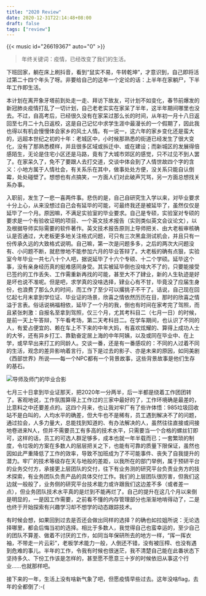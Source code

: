 ```yaml
---
title: "2020 Review"
date: 2020-12-31T22:14:48+08:00
draft: false
tags: ["review"]
---
```


{{< music id="26619367" auto="0" >}}

> 年终关键词：疫情，已经改变了我们的生活。

下班回家，躺在床上刷抖音，看到“鼠实不易，牛转乾坤”，才意识到，自己即将活过第二十四个年头了呀。非要给自己的这年一个定论的话：上半年在家躺尸，下半年工作即生活。

本计划在离开象牙塔前到处走一走、拜访下故友，可计划不如变化，春节前爆发的新冠肺炎疫情打乱了一切计划，自己老老实实在家呆了半年，这半年期间哪里也没去。不过，自高考后，已经很久没有在家呆过那么长的时间，从年初一月十八日返回至七月二十九日返校，这是自己记忆中求学生涯中最漫长的一个假期了，因此我也得以有机会慢慢体会家乡的风土人情。有一说一，这六年的家乡变化还是蛮大的，远超本世纪之初的十年：老城区中，小时候那熟悉的街道已经发生了很大变化，没有了那熟悉模样，并且很多区域或拆迁中、或在建设；而新城区的发展得倍感陌生，无论是住宅小区还是马路，竟有了大城市郊区的感觉，只不过见不到人罢了。在家呆久了，免不了要跟人去打交道，交谈中体会到了人情世故四个字的含义：小地方属于人情社会，有关系乐在其中，做事处处方便，没关系只能自认倒霉，处处碰壁了。想想也有点搞笑，一方面人们对此破声咒骂，另一方面总想找关系办事。

入职前，发生了一悲一喜两件事。悲伤的是，自己自研究生入学以来，对毕业要求十分上心，从来没想过自己会有延毕的可能，可最终我还是被延毕了，虽然仅仅是延毕了一个月。原因嘛，不满足实验室的毕业要求。自己是专硕，实验室对专硕的要求是一个有验收证明的项目、一个英文技术报告（实则类似英文会议论文），以及根据导师实际需要的软件著作。英文技术报告原则上导师把关、由大老板审核确认是否通过，大老板更多地关注格式问题，可只有三次黑盒测试机会，并且只有一份传承久远的大致格式说明。自己嘛，第一次是问题多多，之后的两次大问题没有、小问题不断，就悲惨地不能参加六月的毕业答辩了。大老板的确有点狠，实验室今年毕业一共七八十个人吧，据说延毕了十六个专硕、十二个学硕。延毕这个事，没有亲身经历真的挺难感同身受。其实被延毕倒也没啥大不了的，只要能接受已签约的工作丢失、工作需重新再找的可能，甚至大不了肄业，新的人生轨迹是好是坏也说不准呢。但是吧，求学真的没啥选择，肄业心有不甘，毕竟没了应届生身份，也浪费了那么久的时间，而工作了至少可以撂挑子不干了。话说，自己现在回忆起七月末拿到学位证、毕业证的场景，欣喜之情依然历历在目，那时的欣喜之情溢于言表。俗话说祸福相依，延毕了一个月的我，倒也有时间在家考完了驾照，而且紧张刺激：自报名至拿到驾照，仅三个月，尤其考科目二（七月一日）的时候，是前一天上午答辩，下午看考场，第二天考科目二。在学车期间，也认识了不同的人，有爱占便宜的、赖在车上不下来的中年大妈，有喜欢炫耀的、算得上成功人士的大爷，还有异乡打工、靠勤奋定居上海的中年阿姨，以及或同在毕业中、在上学，或早早出来打工的同龄人。交谈一番，还是有一番感叹的：不同的人过着不同的生活，观念的差异影响着言行，当下是过去的影子、亦是未来的原因，如同美剧《西部世界》所说——每一个NPC都有一个背景故事，这些背景故事是他们生存的基石。

![导师及师门的毕业合影](/images/2020/hust-graduation.jpg)

<!--
- 4.16萧县驾校报名
- 5.14萧县科目一考试
- 6.30毕业论文答辩
- 7.1砀山科目二考试
- 7.10萧县科目三考试
- 7.16宿州市科目四考试
- 7.26去合肥做核酸检测
- 7.28合肥慈铭做入职体检
- 7.29返校
- 7.30拿到毕业证、学位证
- 7.31离校
- 7.5去杭州租房
- 7.7去深圳
- 7.9入住公司预定的公寓
- 7.10入职
-->

七月三十日拿到毕业证那天，把2020年一分两半，后一半都是绕着工作团团转了。客观地说，工作氛围算得上工作过的三家中最好的了，工作环境确是最差的，比意料之中还要差点的。这四个月来，也让我对牢厂有了些许体悟：985垃圾回收站不是白叫的，人均水平的确差，但大牛也不是稀有，员工遇到解决不了的问题，通过拉会，人多力量大，总能找到知道的、有办法解决的人，虽然往往直接或间接地卷进来N人，但并不需要员工有多高的技术水平，只需要当一个合格的螺丝钉即可，这样的话，员工的可选人群足够多，成本也就一年半载而已；一套繁琐的制度，令垃圾的方案在多数人的层层把关之下，也能有可靠的质量下限保证，虽然也因如此严重降低了工作的效率，导致不加班成为了不可能事件、丧失了自我提升的潜力。牢厂的技术等级存在天与地般的差距，以我所在的部门举例，属于预研平台的业务交付方，承接更上层团队的交付，往下有业务测的研究平台负责业务方的技术探索，有业务团队负责产品的具体交付工作。我们的上层团队很厉害，但我们这边就一般般了，业务侧的研究平台技术能力或许跟我们这边差不多（或者差一点），但业务团队技术水平真的是烂到不能再烂了。自己的提升在这几个月以来倒是明显的，一是因工作需要，之前看不懂的内存管理部分也渐渐地啃得动了，二是也终于开始探索有兴趣学习却不想学的动态跟踪技术。

有时候会想，如果回到过去是否还会做出同样的选择？的确也如拉姐所说：无论选择哪里，都会后悔当初的选择。相比于多数人，我觉得自己也蛮幸运的，至少自己的团队不算差、做着不讨厌的工作，如同当年保研所去的地方一样，“挥一挥衣袖，不带走一片云彩”，老板学术能力一般，人倒还不错，没有被压榨、也没有遇到危难的事儿。半年的工作，令我有时候也很迷茫，我不清楚自己能在此番状态下坚持多久、下份工作该是怎样的，甚至愿不愿意三十岁的时候依旧从事这个行业……也就那样吧。

接下来的一年，生活上没有啥新气象了吧，但愿疫情早些过去。这年没啥flag，去年的全都倒了:-(
